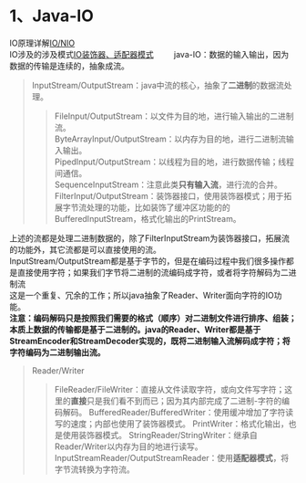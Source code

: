 # 1、Java-IO
IO原理详解[IO/NIO](.../2-second/2-6IO&NIO/io.md)  
IO涉及的涉及模式[IO装饰器、适配器模式](/2-second/2-4design_mode/结构性模式.md)
&emsp;&emsp;    java-IO：数据的输入输出，因为数据的传输是连续的，抽象成流。
>InputStream/OutputStream：java中流的核心，抽象了**二进制**的数据流处理。  
>>FileInput/OutputStream：以文件为目的地，进行输入输出的二进制流。  
>>ByteArrayInput/OutputStream：以内存为目的地，进行二进制流输入输出。  
>>PipedInput/OutputStream：以线程为目的地，进行数据传输；线程间通信。  
>>SequenceInputStream：注意此类**只有输入流**，进行流的合并。  
>>FilterInput/OutputStream：装饰器接口，使用装饰器模式；用于拓展字节流处理的功能，比如装饰了缓冲区功能的的BufferedInputStream，格式化输出的PrintStream。  

上述的流都是处理二进制数据的，除了FilterInputStream为装饰器接口，拓展流的功能外，其它流都是可以直接使用的流。  
InputStream/OutputStream都是基于字节的，但是在编码过程中我们很多操作都是直接使用字符；如果我们字节将二进制的流编码成字符，或者将字符解码为二进制流    
这是一个重复、冗余的工作；所以java抽象了Reader、Writer面向字符的IO功能。  
**注意：编码解码只是按照我们需要的格式（顺序）对二进制文件进行排序、组装；本质上数据的传输都是基于二进制的。java的Reader、Writer都是基于**  
**StreamEncoder和StreamDecoder实现的，既将二进制输入流解码成字符；将字符编码为二进制输出流。**  

>Reader/Writer
>>FileReader/FileWriter：直接从文件读取字符，或向文件写字符；这里的**直接**只是我们看不到而已；因为其内部完成了二进制-字符的编码解码。
>>BufferedReader/BufferedWriter：使用缓冲增加了字符读写的速度；内部也使用了装饰器模式。
>>PrintWriter：格式化输出，也是使用装饰器模式。
>>StringReader/StringWriter：继承自Reader/Writer以内存为目的地进行读写。
>>InputStreamReader/OutputStreamReader：使用**适配器模式**，将字节流转换为字符流。




